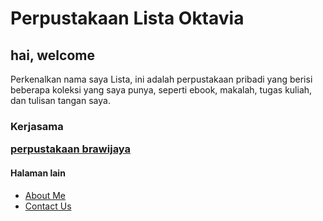<html>
<head>
<title>Perpustakaan Lista Oktavia</title>
</head>
<body>
<h1>Perpustakaan Lista Oktavia</h1>
<h2>hai, welcome</h2>
<p>Perkenalkan nama saya Lista, ini adalah perpustakaan pribadi yang berisi beberapa koleksi yang saya punya, seperti ebook, makalah, tugas kuliah, dan tulisan tangan saya.
<h3>Kerjasama 
<p>
</body>
</html>
<a href="https://lib.ub.ac.id/">perpustakaan brawijaya</a>
<h4>Halaman lain</h4>
    <ul>
        <li>
            <a href="about.html">About Me</a>
        </li>
        <li>
            <a href="contact-us.html">Contact Us</a>
        </li>
    </ul>
</body>
</html>
